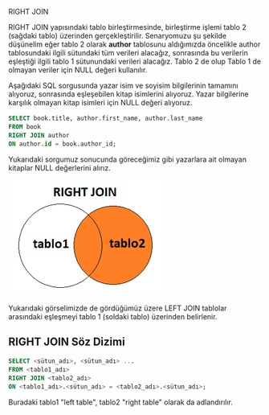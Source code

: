 RIGHT JOIN


RIGHT JOIN yapısındaki tablo birleştirmesinde, birleştirme işlemi tablo 2 (sağdaki tablo) üzerinden gerçekleştirilir. Senaryomuzu şu şekilde düşünelim eğer tablo 2 olarak **author** tablosunu aldığımızda öncelikle author tablosundaki ilgili sütundaki tüm verileri alacağız, sonrasında bu verilerin eşleştiği ilgili tablo 1 sütunundaki verileri alacağız. Tablo 2 de olup Tablo 1 de olmayan veriler için NULL değeri kullanılır.

Aşağıdaki SQL sorgusunda yazar isim ve soyisim bilgilerinin tamamını alıyoruz, sonrasında eşleşebilen kitap isimlerini alıyoruz. Yazar bilgilerine karşılık olmayan kitap isimleri için NULL değeri alıyoruz.
```sql
SELECT book.title, author.first_name, author.last_name
FROM book
RIGHT JOIN author
ON author.id = book.author_id;
```
Yukarıdaki sorgumuz sonucunda göreceğimiz gibi yazarlara ait olmayan kitaplar NULL değerlerini alırız.

![](https://github.com/Kodluyoruz/taskforce/raw/main/sql101/RightJoin/figures/RightJoin.png)

Yukarıdaki görselimizde de gördüğümüz üzere LEFT JOIN tablolar arasındaki eşleşmeyi tablo 1 (soldaki tablo) üzerinden belirlenir.

## RIGHT JOIN Söz Dizimi

```sql
SELECT <sütun_adı>, <sütun_adı> ...
FROM <tablo1_adı>
RIGHT JOIN <tablo2_adı>
ON <tablo1_adı>.<sütun_adı> = <tablo2_adı>.<sütun_adı>;
```
Buradaki tablo1 "left table", tablo2 "right table" olarak da adlandırılır.
